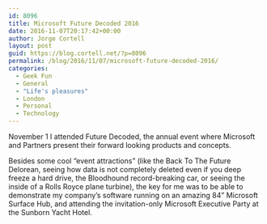 ```yaml
---
id: 8096
title: Microsoft Future Decoded 2016
date: 2016-11-07T20:17:42+00:00
author: Jorge Cortell
layout: post
guid: https://blog.cortell.net/?p=8096
permalink: /blog/2016/11/07/microsoft-future-decoded-2016/
categories:
  - Geek Fun
  - General
  - "Life's pleasures"
  - London
  - Personal
  - Technology
---
```


  
November 1 I attended Future Decoded, the annual event where Microsoft and Partners present their forward looking products and concepts.

Besides some cool “event attractions” (like the Back To The Future Delorean, seeing how data is not completely deleted even if you deep freeze a hard drive, the Bloodhound record-breaking car, or seeing the inside of a Rolls Royce plane turbine), the key for me was to be able to demonstrate my company’s software running on an amazing 84” Microsoft Surface Hub, and attending the invitation-only Microsoft Executive Party at the Sunborn Yacht Hotel.